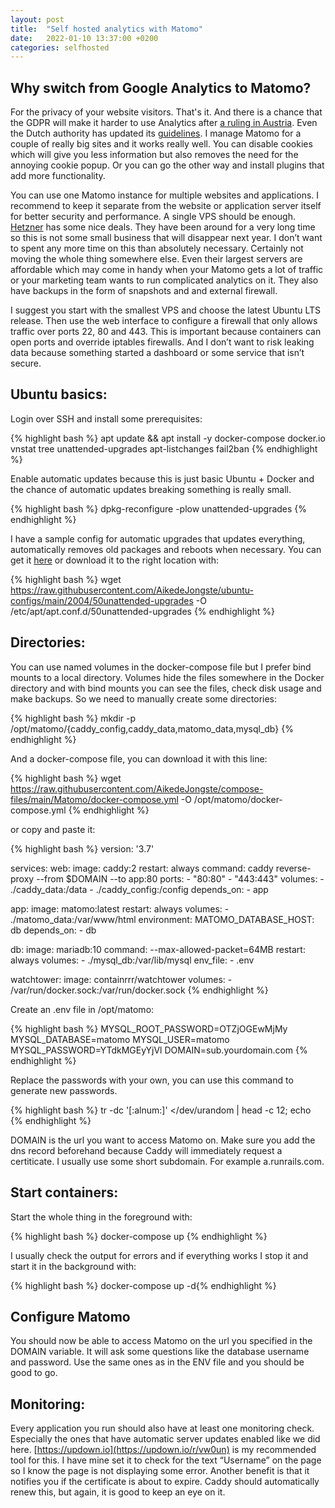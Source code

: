 ```yaml
---
layout: post
title:  "Self hosted analytics with Matomo"
date:   2022-01-10 13:37:00 +0200
categories: selfhosted
---
```


## Why switch from Google Analytics to Matomo?

For the privacy of your website visitors. That's it. And there is a chance that the GDPR will make it harder to use Analytics after [a ruling in Austria](https://noyb.eu/en/austrian-dsb-eu-us-data-transfers-google-analytics-illegal). Even the Dutch authority has updated its [guidelines](https://autoriteitpersoonsgegevens.nl/nl/onderwerpen/internet-telefoon-tv-en-post/cookies#hoe-kan-ik-bij-google-analytics-de-privacy-van-mijn-websitebezoekers-beschermen-4898). I manage Matomo for a couple of really big sites and it works really well. You can disable cookies which will give you less information but also removes the need for the annoying cookie popup. Or you can go the other way and install plugins that add more functionality.

You can use one Matomo instance for multiple websites and applications. I recommend to keep it separate from the website or application server itself for better security and performance. A single VPS should be enough. [Hetzner](https://hetzner.cloud/?ref=Fp0GlpkddM38) has some nice deals. They have been around for a very long time so this is not some small business that will disappear next year. I don’t want to spent any more time on this than absolutely necessary. Certainly not moving the whole thing somewhere else. Even their largest servers are affordable which may come in handy when your Matomo gets a lot of traffic or your marketing team wants to run complicated analytics on it. They also have backups in the form of snapshots and and external firewall. 

I suggest you start with the smallest VPS and choose the latest Ubuntu LTS release. Then use the web interface to configure a firewall that only allows traffic over ports 22, 80 and 443. This is important because containers can open ports and override iptables firewalls. And I don’t want to risk leaking data because something started a dashboard or some service that isn’t secure. 

## Ubuntu basics:

Login over SSH and install some prerequisites:
    
  {% highlight bash %}
  apt update && apt install -y docker-compose docker.io \
  vnstat tree unattended-upgrades apt-listchanges fail2ban
  {% endhighlight %}
    
Enable automatic updates because this is just basic Ubuntu + Docker and the chance of automatic updates breaking something is really small. 
   
  {% highlight bash %}
  dpkg-reconfigure -plow unattended-upgrades
  {% endhighlight %}
   
I have a sample config for automatic upgrades that updates everything, automatically removes old packages and reboots when necessary. You can get it [here](https://raw.githubusercontent.com/AikedeJongste/ubuntu-configs/main/2004/50unattended-upgrades) or download it to the right location with:
   
  {% highlight bash %}
  wget https://raw.githubusercontent.com/AikedeJongste/ubuntu-configs/main/2004/50unattended-upgrades -O /etc/apt/apt.conf.d/50unattended-upgrades
  {% endhighlight %}


## Directories:

You can use named volumes in the docker-compose file but I prefer bind mounts to a local directory. Volumes hide the files somewhere in the Docker directory and with bind mounts you can see the files, check disk usage and make backups. So we need to manually create some directories:

{% highlight bash %} mkdir -p /opt/matomo/{caddy_config,caddy_data,matomo_data,mysql_db} {% endhighlight %}
  
And a docker-compose file, you can download it with this line:

{% highlight bash %}
wget https://raw.githubusercontent.com/AikedeJongste/compose-files/main/Matomo/docker-compose.yml -O /opt/matomo/docker-compose.yml
{% endhighlight %}

or copy and paste it:

{% highlight bash %}
version: '3.7'

services:
  web:
    image: caddy:2
    restart: always
    command: caddy reverse-proxy --from $DOMAIN --to app:80
    ports:
      - "80:80"
      - "443:443"
    volumes:
      - ./caddy_data:/data
      - ./caddy_config:/config
    depends_on:
      - app

  app:
    image: matomo:latest
    restart: always
    volumes:
      - ./matomo_data:/var/www/html
    environment:
      MATOMO_DATABASE_HOST: db
    depends_on:
      - db

  db:
    image: mariadb:10
    command: --max-allowed-packet=64MB
    restart: always
    volumes:
      - ./mysql_db:/var/lib/mysql
    env_file:
      - .env

  watchtower:
    image: containrrr/watchtower
    volumes:
      - /var/run/docker.sock:/var/run/docker.sock
{% endhighlight %}
      

Create an .env file in /opt/matomo:

{% highlight bash %}
MYSQL_ROOT_PASSWORD=OTZjOGEwMjMy
MYSQL_DATABASE=matomo
MYSQL_USER=matomo
MYSQL_PASSWORD=YTdkMGEyYjVl
DOMAIN=sub.yourdomain.com
{% endhighlight %}

Replace the passwords with your own, you can use this command to generate new passwords. 

{% highlight bash %}
tr -dc '[:alnum:]' </dev/urandom | head -c 12; echo
{% endhighlight %}


DOMAIN is the url you want to access Matomo on. Make sure you add the dns record beforehand because Caddy will immediately request a certiticate. I usually use some short subdomain. For example a.runrails.com.

## Start containers:

Start the whole thing in the foreground with: 

{% highlight bash %} docker-compose up {% endhighlight %}

I usually check the output for errors and if everything works I stop it and start it in the background with: 

{% highlight bash %} docker-compose up -d{% endhighlight %}

## Configure Matomo

You should now be able to access Matomo on the url you specified in the DOMAIN variable. It will ask some questions like the database username and password. Use the same ones as in the ENV file and you should be good to go.
  

## Monitoring:

Every application you run should also have at least one monitoring check. Especially the ones that have automatic server updates enabled like we did here. [https://updown.io](https://updown.io/r/vw0un) is my recommended tool for this. I have  mine set it to check for the text “Username” on the page so I know the page is not displaying some error. Another benefit is that it notifies you if the certificate is about to expire. Caddy should automatically renew this, but again, it is good to keep an eye on it.
